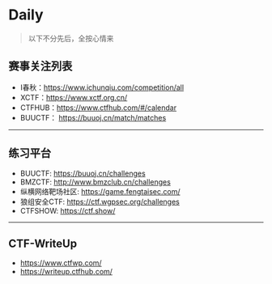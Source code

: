 # Daily

> 以下不分先后，全按心情来

## 赛事关注列表

- I春秋：https://www.ichunqiu.com/competition/all
- XCTF：https://www.xctf.org.cn/
- CTFHUB：https://www.ctfhub.com/#/calendar
- BUUCTF： https://buuoj.cn/match/matches
---

## 练习平台

- BUUCTF: https://buuoj.cn/challenges
- BMZCTF: http://www.bmzclub.cn/challenges
- 纵横网络靶场社区: https://game.fengtaisec.com/
- 狼组安全CTF: https://ctf.wgpsec.org/challenges
- CTFSHOW: https://ctf.show/

---

## CTF-WriteUp
- https://www.ctfwp.com/
- https://writeup.ctfhub.com/